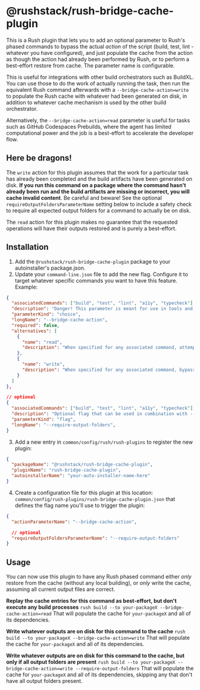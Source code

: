 # @rushstack/rush-bridge-cache-plugin

This is a Rush plugin that lets you to add an optional parameter to Rush's phased commands to bypass the actual _action_ of the script (build, test, lint - whatever you have configured), and just populate the cache from the action as though the action had already been performed by Rush, or to perform a best-effort restore from cache. The parameter name is configurable.

This is useful for integrations with other build orchestrators such as BuildXL. You can use those to do the work of actually running the task, then run the equivalent Rush command afterwards with a `--bridge-cache-action=write` to populate the Rush cache with whatever had been generated on disk, in addition to whatever cache mechanism is used by the other build orchestrator.

Alternatively, the `--bridge-cache-action=read` parameter is useful for tasks such as GitHub Codespaces Prebuilds, where the agent has limited computational power and the job is a best-effort to accelerate the developer flow.

## Here be dragons!

The `write` action for this plugin assumes that the work for a particular task has already been completed and the build artifacts have been generated on disk. **If you run this command on a package where the command hasn't already been run and the build artifacts are missing or incorrect, you will cache invalid content**. Be careful and beware! See the optional `requireOutputFoldersParameterName` setting below to include a safety check to require all expected output folders for a command to actually be on disk.

The `read` action for this plugin makes no guarantee that the requested operations will have their outputs restored and is purely a best-effort.

## Installation

1. Add the `@rushstack/rush-bridge-cache-plugin` package to your autoinstaller's package.json.
2. Update your `command-line.json` file to add the new flag. Configure it to target whatever specific commands you want to have this feature. Example:

```json
{
  "associatedCommands": ["build", "test", "lint", "a11y", "typecheck"],
  "description": "Danger! This parameter is meant for use in tools and as part of larger workflows that guarantee the state of the build folder.",
  "parameterKind": "choice",
  "longName": "--bridge-cache-action",
  "required": false,
  "alternatives": [
    {
      "name": "read",
      "description": "When specified for any associated command, attempt to restore the outputs from the build cache, but will not perform an actual build in the event of cache misses. Beware! If not all cache entries are available, some operations will be left unbuilt."
    },
    {
      "name": "write",
      "description": "When specified for any associated command, bypass running the command itself, and cache whatever outputs exist in the output folders as-is. Beware! Only run when you know the build artifacts are in a valid state for the command."
    }
  ]
},

// optional
{
  "associatedCommands": ["build", "test", "lint", "a11y", "typecheck"],
  "description": "Optional flag that can be used in combination with --bridge-cache-action=write. When used, this will only populate a cache entry when all defined output folders for a command are present on disk.",
  "parameterKind": "flag",
  "longName": "--require-output-folders",
}
```

3. Add a new entry in `common/config/rush/rush-plugins` to register the new plugin:
```json
{
  "packageName": "@rushstack/rush-bridge-cache-plugin",
  "pluginName": "rush-bridge-cache-plugin",
  "autoinstallerName": "your-auto-installer-name-here"
}
```

4. Create a configuration file for this plugin at this location: `common/config/rush-plugins/rush-bridge-cache-plugin.json` that defines the flag name you'll use to trigger the plugin:

```json
{
  "actionParameterName": "--bridge-cache-action",

  // optional
  "requireOutputFoldersParameterName": "--require-output-folders"
}
```


## Usage

You can now use this plugin to have any Rush phased command either *only* restore from the cache (without any local building), or *only* write the cache, assuming all current output files are correct.

**Replay the cache entries for this command as best-effort, but don't execute any build processes**
`rush build --to your-packageX --bridge-cache-action=read`
That will populate the cache for `your-packageX` and all of its dependencies.

**Write whatever outputs are on disk for this command to the cache**
`rush build --to your-packageX --bridge-cache-action=write`
That will populate the cache for `your-packageX` and all of its dependencies.

**Write whatever outputs are on disk for this command to the cache, but only if all output folders are present**
`rush build --to your-packageX --bridge-cache-action=write --require-output-folders`
That will populate the cache for `your-packageX` and all of its dependencies, skipping any that don't have all output folders present.
